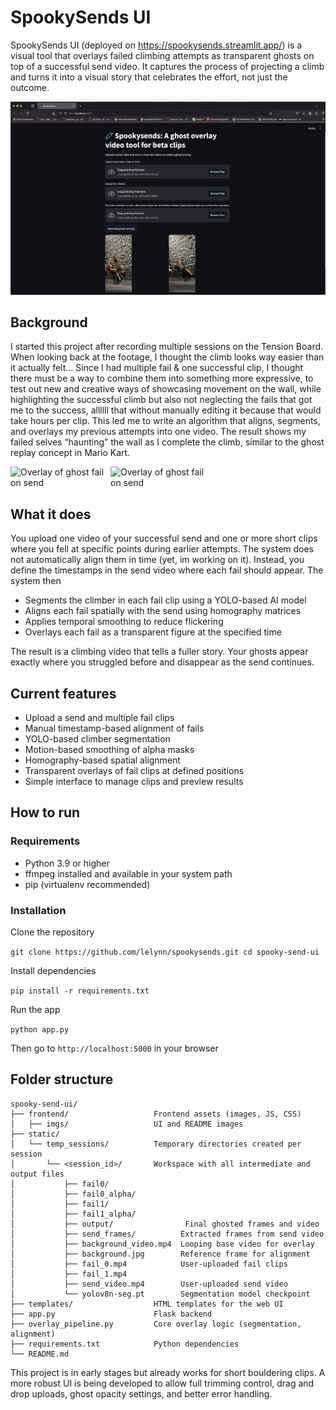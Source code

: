 # SpookySends UI

SpookySends UI (deployed on https://spookysends.streamlit.app/) is a visual tool that overlays failed climbing attempts as transparent ghosts on top of a successful send video. It captures the process of projecting a climb and turns it into a visual story that celebrates the effort, not just the outcome.

![Screenshot of interface](frontend/screenshotUI.png)

## Background

I started this project after recording multiple sessions on the Tension Board. When looking back at the footage, I thought the climb looks way easier than it actually felt... Since I had multiple fail & one successful clip, I thought there must be a way to combine them into something more expressive, to test out new and creative ways of showcasing movement on the wall, while highlighting the successful climb but also not neglecting the fails that got me to the success, allllll that without manually editing it because that would take hours per clip. This led me to write an algorithm that aligns, segments, and overlays my previous attempts into one video. The result shows my failed selves “haunting” the wall as I complete the climb, similar to the ghost replay concept in Mario Kart.

<div style="display: flex; gap: 10px;">
  <img src="frontend/thumb1.PNG" alt="Overlay of ghost fail on send" width="150">
  <img src="frontend/thumb2.PNG" alt="Overlay of ghost fail on send" width="150">
</div>

## What it does

You upload one video of your successful send and one or more short clips where you fell at specific points during earlier attempts. The system does not automatically align them in time (yet, im working on it). Instead, you define the timestamps in the send video where each fail should appear. The system then

- Segments the climber in each fail clip using a YOLO-based AI model
- Aligns each fail spatially with the send using homography matrices
- Applies temporal smoothing to reduce flickering
- Overlays each fail as a transparent figure at the specified time

The result is a climbing video that tells a fuller story. Your ghosts appear exactly where you struggled before and disappear as the send continues.

## Current features

- Upload a send and multiple fail clips
- Manual timestamp-based alignment of fails
- YOLO-based climber segmentation
- Motion-based smoothing of alpha masks
- Homography-based spatial alignment
- Transparent overlays of fail clips at defined positions
- Simple interface to manage clips and preview results

## How to run

### Requirements

- Python 3.9 or higher
- ffmpeg installed and available in your system path
- pip (virtualenv recommended)

### Installation

Clone the repository

`git clone https://github.com/lelynn/spookysends.git
cd spooky-send-ui`


Install dependencies

`pip install -r requirements.txt`


Run the app

`python app.py`


Then go to `http://localhost:5000` in your browser

## Folder structure


```text
spooky-send-ui/
├── frontend/                   Frontend assets (images, JS, CSS)
│   ├── imgs/                   UI and README images
├── static/
│   └── temp_sessions/          Temporary directories created per session
│       └── <session_id>/       Workspace with all intermediate and output files
│           ├── fail0/                  
│           ├── fail0_alpha/          
│           ├── fail1/                 
│           ├── fail1_alpha/          
│           ├── output/                Final ghosted frames and video
│           ├── send_frames/          Extracted frames from send video
│           ├── background_video.mp4  Looping base video for overlay
│           ├── background.jpg        Reference frame for alignment
│           ├── fail_0.mp4            User-uploaded fail clips
│           ├── fail_1.mp4            
│           ├── send_video.mp4        User-uploaded send video
│           └── yolov8n-seg.pt        Segmentation model checkpoint
├── templates/                  HTML templates for the web UI
├── app.py                      Flask backend
├── overlay_pipeline.py         Core overlay logic (segmentation, alignment)
├── requirements.txt            Python dependencies
└── README.md
```

This project is in early stages but already works for short bouldering clips. A more robust UI is being developed to allow full trimming control, drag and drop uploads, ghost opacity settings, and better error handling.
